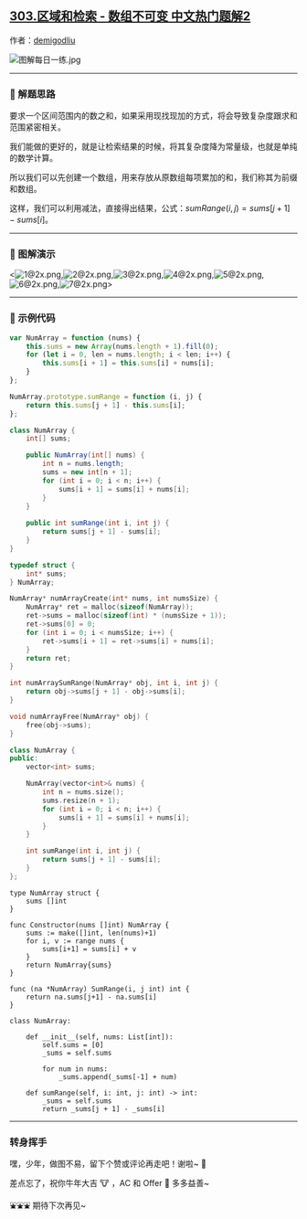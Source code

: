 ## [303.区域和检索 - 数组不可变 中文热门题解2](https://leetcode.cn/problems/range-sum-query-immutable/solutions/100000/tu-jie-guan-fang-tui-jian-ti-jie-qu-yu-h-b1fy)

作者：[demigodliu](https://leetcode.cn/u/demigodliu)

![图解每日一练.jpg](https://pic.leetcode-cn.com/1615817903-fzmpwZ-%E5%9B%BE%E8%A7%A3%E6%AF%8F%E6%97%A5%E4%B8%80%E7%BB%83.jpg)

---

### 🧠 解题思路

要求一个区间范围内的数之和，如果采用现找现加的方式，将会导致复杂度跟求和范围紧密相关。

我们能做的更好的，就是让检索结果的时候，将其复杂度降为常量级，也就是单纯的数学计算。

所以我们可以先创建一个数组，用来存放从原数组每项累加的和，我们称其为前缀和数组。

这样，我们可以利用减法，直接得出结果，公式：$sumRange(i,j)=sums[j+1]−sums[i]$。

---

### 🎨 图解演示

<![1@2x.png](https://pic.leetcode-cn.com/1615704668-rFtkma-1@2x.png),![2@2x.png](https://pic.leetcode-cn.com/1615704671-fCRWkU-2@2x.png),![3@2x.png](https://pic.leetcode-cn.com/1615704675-JYTGom-3@2x.png),![4@2x.png](https://pic.leetcode-cn.com/1615704678-xmkrXr-4@2x.png),![5@2x.png](https://pic.leetcode-cn.com/1615704681-dvffAj-5@2x.png),![6@2x.png](https://pic.leetcode-cn.com/1615704685-ZdDFhi-6@2x.png),![7@2x.png](https://pic.leetcode-cn.com/1615705477-AsKmNt-7@2x.png)>

---

### 🍭 示例代码

```Javascript []
var NumArray = function (nums) {
    this.sums = new Array(nums.length + 1).fill(0);
    for (let i = 0, len = nums.length; i < len; i++) {
        this.sums[i + 1] = this.sums[i] + nums[i];
    }
};

NumArray.prototype.sumRange = function (i, j) {
    return this.sums[j + 1] - this.sums[i];
};
```
```Java []
class NumArray {
    int[] sums;

    public NumArray(int[] nums) {
        int n = nums.length;
        sums = new int[n + 1];
        for (int i = 0; i < n; i++) {
            sums[i + 1] = sums[i] + nums[i];
        }
    }
    
    public int sumRange(int i, int j) {
        return sums[j + 1] - sums[i];
    }
}
```
```C []
typedef struct {
    int* sums;
} NumArray;

NumArray* numArrayCreate(int* nums, int numsSize) {
    NumArray* ret = malloc(sizeof(NumArray));
    ret->sums = malloc(sizeof(int) * (numsSize + 1));
    ret->sums[0] = 0;
    for (int i = 0; i < numsSize; i++) {
        ret->sums[i + 1] = ret->sums[i] + nums[i];
    }
    return ret;
}

int numArraySumRange(NumArray* obj, int i, int j) {
    return obj->sums[j + 1] - obj->sums[i];
}

void numArrayFree(NumArray* obj) {
    free(obj->sums);
}
```
```C++ []
class NumArray {
public:
    vector<int> sums;

    NumArray(vector<int>& nums) {
        int n = nums.size();
        sums.resize(n + 1);
        for (int i = 0; i < n; i++) {
            sums[i + 1] = sums[i] + nums[i];
        }
    }

    int sumRange(int i, int j) {
        return sums[j + 1] - sums[i];
    }
};
```
```Golang []
type NumArray struct {
    sums []int
}

func Constructor(nums []int) NumArray {
    sums := make([]int, len(nums)+1)
    for i, v := range nums {
        sums[i+1] = sums[i] + v
    }
    return NumArray{sums}
}

func (na *NumArray) SumRange(i, j int) int {
    return na.sums[j+1] - na.sums[i]
}
```
```Python3 []
class NumArray:

    def __init__(self, nums: List[int]):
        self.sums = [0]
        _sums = self.sums

        for num in nums:
            _sums.append(_sums[-1] + num)

    def sumRange(self, i: int, j: int) -> int:
        _sums = self.sums
        return _sums[j + 1] - _sums[i]
```

---

### 转身挥手

嘿，少年，做图不易，留下个赞或评论再走吧！谢啦~ 💐

差点忘了，祝你牛年大吉 🐮 ，AC 和 Offer 📑 多多益善~

⛲⛲⛲ 期待下次再见~ 